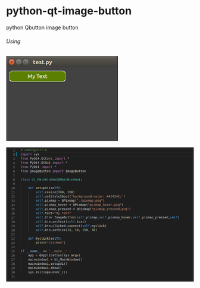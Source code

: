 # python-qt-image-button
python Qbutton image button 

<h6> Using </h6>

![Alt text](Screenshot1.png?raw=true "Title")

![Alt text](Screenshot2.png?raw=true "Title")
